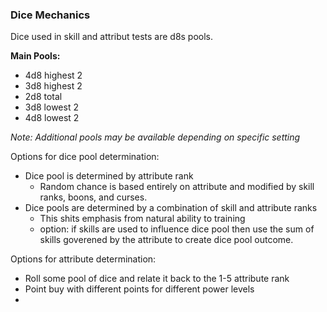 ### Dice Mechanics
Dice used in skill and attribut tests are d8s pools.

**Main Pools:**  
- 4d8 highest 2  
- 3d8 highest 2  
- 2d8 total  
- 3d8 lowest 2  
- 4d8 lowest 2  

*Note: Additional pools may be available depending on specific setting*

Options for dice pool determination:
- Dice pool is determined by attribute rank
    - Random chance is based entirely on attribute and modified by skill ranks, boons, and curses.
- Dice pools are determined by a combination of skill and attribute ranks
    - This shits emphasis from natural ability to training
    - option: if skills are used to influence dice pool then use the sum of skills goverened by the attribute to create dice pool outcome.

    
Options for attribute determination:
- Roll some pool of dice and relate it back to the 1-5 attribute rank
- Point buy with different points for different power levels
- 